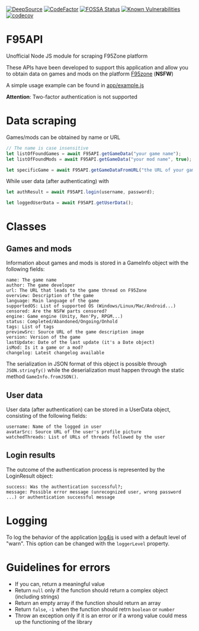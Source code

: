 [![DeepSource](https://deepsource.io/gh/MillenniumEarl/F95API.svg/?label=active+issues&show_trend=true)](https://deepsource.io/gh/MillenniumEarl/F95API/?ref=repository-badge)
[![CodeFactor](https://www.codefactor.io/repository/github/millenniumearl/f95api/badge)](https://www.codefactor.io/repository/github/millenniumearl/f95api)
[![FOSSA Status](https://app.fossa.com/api/projects/git%2Bgithub.com%2FMillenniumEarl%2FF95API.svg?type=shield)](https://app.fossa.com/projects/git%2Bgithub.com%2FMillenniumEarl%2FF95API?ref=badge_shield)
[![Known Vulnerabilities](https://snyk.io/test/github/MillenniumEarl/F95API/badge.svg)](https://snyk.io/test/github/MillenniumEarl/F95API)
[![codecov](https://codecov.io/gh/MillenniumEarl/F95API/branch/master/graph/badge.svg?token=KHN1TNIH7D)](https://codecov.io/gh/MillenniumEarl/F95API)

# F95API

Unofficial Node JS module for scraping F95Zone platform

These APIs have been developed to support this application and allow you to obtain data on games and mods on the platform [F95zone](https://f95zone.to/) (**NSFW**)

A simple usage example can be found in [app/example.js](https://github.com/MillenniumEarl/F95API/blob/master/app/example.js)

**Attention**: Two-factor authentication is not supported

# Data scraping
Games/mods can be obtained by name or URL

```javascript
// The name is case insensitive
let listOfFoundGames = await F95API.getGameData("your game name");
let listOfFoundMods = await F95API.getGameData("your mod name", true);

let specificGame = await F95API.getGameDataFromURL("the URL of your game");
```

While user data (after authenticating) with 

```javascript
let authResult = await F95API.login(username, password);

let loggedUserData = await F95API.getUserData();
```

# Classes
## Games and mods
Information about games and mods is stored in a GameInfo object with the following fields:

```
name: The game name
author: The game developer
url: The URL that leads to the game thread on F95Zone
overview: Description of the game
language: Main language of the game
supportedOS: List of supported OS (Windows/Linux/Mac/Android...)
censored: Are the NSFW parts censored?
engine: Game engine (Unity, Ren'Py, RPGM...)
status: Completed/Abandoned/Ongoing/Onhold
tags: List of tags
previewSrc: Source URL of the game description image
version: Version of the game
lastUpdate: Date of the last update (it's a Date object)
isMod: Is it a game or a mod?
changelog: Latest changelog available
```

The serialization in JSON format of this object is possible through `JSON.stringfy()` while the deserialization must happen through the static method `GameInfo.fromJSON()`.

## User data
User data (after authentication) can be stored in a UserData object, consisting of the following fields:

```
username: Name of the logged in user
avatarSrc: Source URL of the user's profile picture
watchedThreads: List of URLs of threads followed by the user
```

## Login results
The outcome of the authentication process is represented by the LoginResult object:

```
success: Was the authentication successful?;
message: Possible error message (unrecognized user, wrong password ...) or authentication successful message
```

# Logging
To log the behavior of the application [log4js](https://github.com/log4js-node/log4js-node) is used with a default level of "warn". This option can be changed with the `loggerLevel` property.

# Guidelines for errors

- If you can, return a meaningful value
- Return `null` only if the function should return a complex object (including strings)
- Return an empty array if the function should return an array
- Return `false`, `-1` when the function should retrn `boolean` or `number`
- Throw an exception only if it is an error or if a wrong value could mess up the functioning of the library
